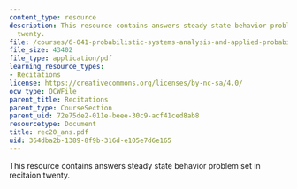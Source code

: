 ```yaml
---
content_type: resource
description: This resource contains answers steady state behavior problem set in recitaion
  twenty.
file: /courses/6-041-probabilistic-systems-analysis-and-applied-probability-spring-2006/364dba2b13898f9b316de105e7d6e165_rec20_ans.pdf
file_size: 43402
file_type: application/pdf
learning_resource_types:
- Recitations
license: https://creativecommons.org/licenses/by-nc-sa/4.0/
ocw_type: OCWFile
parent_title: Recitations
parent_type: CourseSection
parent_uid: 72e75de2-011e-beee-30c9-acf41ced8ab8
resourcetype: Document
title: rec20_ans.pdf
uid: 364dba2b-1389-8f9b-316d-e105e7d6e165
---
```

This resource contains answers steady state behavior problem set in recitaion twenty.